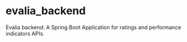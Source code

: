 # evalia_backend
Evalia backend: A Spring Boot Application for ratings and performance indicators APIs.
